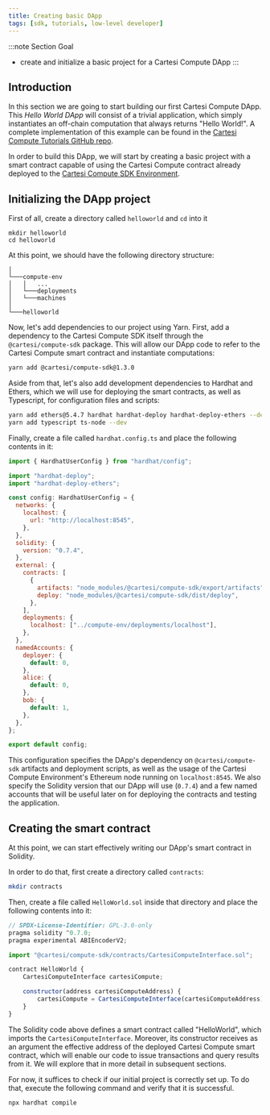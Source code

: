 ```yaml
---
title: Creating basic DApp
tags: [sdk, tutorials, low-level developer]
---
```


:::note Section Goal
- create and initialize a basic project for a Cartesi Compute DApp
:::

## Introduction

In this section we are going to start building our first Cartesi Compute DApp. This *Hello World DApp* will consist of a trivial application, which simply instantiates an off-chain computation that always returns "Hello World!". A complete implementation of this example can be found in the [Cartesi Compute Tutorials GitHub repo](https://github.com/cartesi/compute-tutorials/tree/master/helloworld).

In order to build this DApp, we will start by creating a basic project with a smart contract capable of using the Cartesi Compute contract already deployed to the [Cartesi Compute SDK Environment](../compute-env.md).


## Initializing the DApp project

First of all, create a directory called `helloworld` and `cd` into it

```
mkdir helloworld
cd helloworld
```

At this point, we should have the following directory structure:

```
│
└───compute-env
│   │   ...
│   └───deployments
│   └───machines
│   
└───helloworld
```

Now, let's add dependencies to our project using Yarn. First, add a dependency to the Cartesi Compute SDK itself through the ` @cartesi/compute-sdk` package. This will allow our DApp code to refer to the Cartesi Compute smart contract and instantiate computations:

```bash
yarn add @cartesi/compute-sdk@1.3.0
```

Aside from that, let's also add development dependencies to Hardhat and Ethers, which we will use for deploying the smart contracts, as well as Typescript, for configuration files and scripts:

```bash
yarn add ethers@5.4.7 hardhat hardhat-deploy hardhat-deploy-ethers --dev
yarn add typescript ts-node --dev
```

Finally, create a file called `hardhat.config.ts` and place the following contents in it:

```javascript
import { HardhatUserConfig } from "hardhat/config";

import "hardhat-deploy";
import "hardhat-deploy-ethers";

const config: HardhatUserConfig = {
  networks: {
    localhost: {
      url: "http://localhost:8545",
    },
  },
  solidity: {
    version: "0.7.4",
  },
  external: {
    contracts: [
      {
        artifacts: "node_modules/@cartesi/compute-sdk/export/artifacts",
        deploy: "node_modules/@cartesi/compute-sdk/dist/deploy",
      },
    ],
    deployments: {
      localhost: ["../compute-env/deployments/localhost"],
    },
  },
  namedAccounts: {
    deployer: {
      default: 0,
    },
    alice: {
      default: 0,
    },
    bob: {
      default: 1,
    },
  },
};

export default config;
```

This configuration specifies the DApp's dependency on `@cartesi/compute-sdk` artifacts and deployment scripts, as well as the usage of the Cartesi Compute Environment's Ethereum node running on `localhost:8545`. We also specify the Solidity version that our DApp will use (`0.7.4`) and a few named accounts that will be useful later on for deploying the contracts and testing the application.

##  Creating the smart contract

At this point, we can start effectively writing our DApp's smart contract in Solidity.

In order to do that, first create a directory called `contracts`:

```bash
mkdir contracts
```

Then, create a file called `HelloWorld.sol` inside that directory and place the following contents into it:

```javascript
// SPDX-License-Identifier: GPL-3.0-only
pragma solidity ^0.7.0;
pragma experimental ABIEncoderV2;

import "@cartesi/compute-sdk/contracts/CartesiComputeInterface.sol";

contract HelloWorld {
    CartesiComputeInterface cartesiCompute;

    constructor(address cartesiComputeAddress) {
        cartesiCompute = CartesiComputeInterface(cartesiComputeAddress);
    }
}
```

The Solidity code above defines a smart contract called "HelloWorld", which imports the `CartesiComputeInterface`. Moreover, its constructor receives as an argument the effective address of the deployed Cartesi Compute smart contract, which will enable our code to issue transactions and query results from it. We will explore that in more detail in subsequent sections.

For now, it suffices to check if our initial project is correctly set up. To do that, execute the following command and verify that it is successful.

```
npx hardhat compile
```

